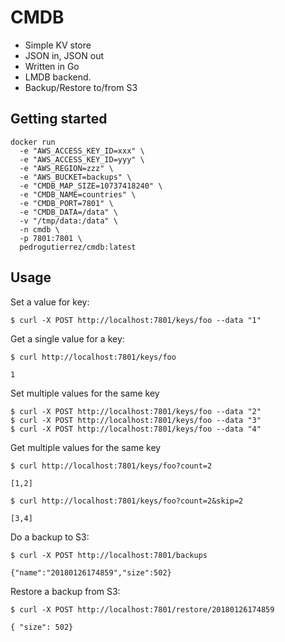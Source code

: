 # CMDB

* Simple KV store 
* JSON in, JSON out
* Written in Go
* LMDB backend.
* Backup/Restore to/from S3

## Getting started 

```
docker run 
  -e "AWS_ACCESS_KEY_ID=xxx" \
  -e "AWS_ACCESS_KEY_ID=yyy" \ 
  -e "AWS_REGION=zzz" \
  -e "AWS_BUCKET=backups" \
  -e "CMDB_MAP_SIZE=10737418240" \
  -e "CMDB_NAME=countries" \
  -e "CMDB_PORT=7801" \
  -e "CMDB_DATA=/data" \
  -v "/tmp/data:/data" \ 
  -n cmdb \
  -p 7801:7801 \
  pedrogutierrez/cmdb:latest
```

## Usage

Set a value for key:

```
$ curl -X POST http://localhost:7801/keys/foo --data "1"
```

Get a single value for a key:

```
$ curl http://localhost:7801/keys/foo

1
```

Set multiple values for the same key

```
$ curl -X POST http://localhost:7801/keys/foo --data "2"
$ curl -X POST http://localhost:7801/keys/foo --data "3"
$ curl -X POST http://localhost:7801/keys/foo --data "4"

```

Get multiple values for the same key

```
$ curl http://localhost:7801/keys/foo?count=2

[1,2]
```

```
$ curl http://localhost:7801/keys/foo?count=2&skip=2

[3,4]
```

Do a backup to S3:

```
$ curl -X POST http://localhost:7801/backups

{"name":"20180126174859","size":502}
```

Restore a backup from S3:

```
$ curl -X POST http://localhost:7801/restore/20180126174859

{ "size": 502}
```
